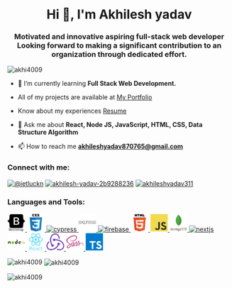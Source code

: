 <h1 align="center">Hi 👋, I'm Akhilesh yadav</h1>
<h3 align="center">Motivated and innovative aspiring full-stack web developer Looking forward to making a significant contribution to an organization through dedicated effort.</h3>

<p align="left"> <img src="https://komarev.com/ghpvc/?username=akhi4009&label=Profile%20views&color=0e75b6&style=flat" alt="akhi4009" /> </p>

- 🌱 I’m currently learning **Full Stack Web Development.**

- All of my projects are available at [My Portfolio](https://akhi4009.github.io/)

- Know about my experiences [Resume](https://drive.google.com/file/d/1_s5bmONoauVzalVApfN64_Bmg5UDjbQS/view?usp=share_link)

- 💬 Ask me about **React, Node JS, JavaScript, HTML, CSS, Data Structure Algorithm**

- 📫 How to reach me **akhileshyadav870765@gmail.com**

<h3 align="left">Connect with me:</h3>
<p align="left">

<a href="https://twitter.com/@ietluckn" target="blank"><img align="center" src="https://raw.githubusercontent.com/rahuldkjain/github-profile-readme-generator/master/src/images/icons/Social/twitter.svg" alt="@ietluckn" height="30" width="40" /></a>
<a href="https://linkedin.com/in/akhilesh-yadav-2b9288236" target="blank"><img align="center" src="https://raw.githubusercontent.com/rahuldkjain/github-profile-readme-generator/master/src/images/icons/Social/linked-in-alt.svg" alt="akhilesh-yadav-2b9288236" height="30" width="40" /></a>
<a href="https://www.hackerrank.com/akhileshyadav311" target="blank"><img align="center" src="https://raw.githubusercontent.com/rahuldkjain/github-profile-readme-generator/master/src/images/icons/Social/hackerrank.svg" alt="akhileshyadav311" height="30" width="40" /></a>
</p> 

<h3 align="left">Languages and Tools:</h3>

<p align="left">
<a href="https://getbootstrap.com" target="_blank" rel="noreferrer"> 
<img src="https://raw.githubusercontent.com/devicons/devicon/master/icons/bootstrap/bootstrap-plain-wordmark.svg" alt="bootstrap" width="40" height="40"/>
</a> 
<a href="https://www.w3schools.com/css/" target="_blank" rel="noreferrer"> 
<img src="https://raw.githubusercontent.com/devicons/devicon/master/icons/css3/css3-original-wordmark.svg" alt="css3" width="40" height="40"/>
</a>
<a href="https://www.cypress.io" target="_blank" rel="noreferrer"> 
<img src="https://raw.githubusercontent.com/simple-icons/simple-icons/6e46ec1fc23b60c8fd0d2f2ff46db82e16dbd75f/icons/cypress.svg" alt="cypress" width="40" height="40"/> </a> <a href="https://expressjs.com" target="_blank" rel="noreferrer"> <img src="https://raw.githubusercontent.com/devicons/devicon/master/icons/express/express-original-wordmark.svg" alt="express" width="40" height="40"/> </a> <a href="https://firebase.google.com/" target="_blank" rel="noreferrer"> <img src="https://www.vectorlogo.zone/logos/firebase/firebase-icon.svg" alt="firebase" width="40" height="40"/> </a> <a href="https://www.w3.org/html/" target="_blank" rel="noreferrer"> <img src="https://raw.githubusercontent.com/devicons/devicon/master/icons/html5/html5-original-wordmark.svg" alt="html5" width="40" height="40"/> </a> <a href="https://developer.mozilla.org/en-US/docs/Web/JavaScript" target="_blank" rel="noreferrer"> <img src="https://raw.githubusercontent.com/devicons/devicon/master/icons/javascript/javascript-original.svg" alt="javascript" width="40" height="40"/> </a> <a href="https://www.mongodb.com/" target="_blank" rel="noreferrer"> <img src="https://raw.githubusercontent.com/devicons/devicon/master/icons/mongodb/mongodb-original-wordmark.svg" alt="mongodb" width="40" height="40"/> </a> <a href="https://nextjs.org/" target="_blank" rel="noreferrer"> <img src="https://cdn.worldvectorlogo.com/logos/nextjs-2.svg" alt="nextjs" width="40" height="40"/> </a> <a href="https://nodejs.org" target="_blank" rel="noreferrer"> <img src="https://raw.githubusercontent.com/devicons/devicon/master/icons/nodejs/nodejs-original-wordmark.svg" alt="nodejs" width="40" height="40"/> </a> <a href="https://reactjs.org/" target="_blank" rel="noreferrer"> <img src="https://raw.githubusercontent.com/devicons/devicon/master/icons/react/react-original-wordmark.svg" alt="react" width="40" height="40"/> </a> <a href="https://redux.js.org" target="_blank" rel="noreferrer"> <img src="https://raw.githubusercontent.com/devicons/devicon/master/icons/redux/redux-original.svg" alt="redux" width="40" height="40"/> </a> <a href="https://sass-lang.com" target="_blank" rel="noreferrer"> <img src="https://raw.githubusercontent.com/devicons/devicon/master/icons/sass/sass-original.svg" alt="sass" width="40" height="40"/> </a> <a href="https://www.typescriptlang.org/" target="_blank" rel="noreferrer"> <img src="https://raw.githubusercontent.com/devicons/devicon/master/icons/typescript/typescript-original.svg" alt="typescript" width="40" height="40"/> </a> </p>

<p><img align="left" src="https://github-readme-stats.vercel.app/api/top-langs?username=akhi4009&show_icons=true&locale=en&layout=compact" alt="akhi4009" /></p>

<p>&nbsp;<img align="center" src="https://github-readme-stats.vercel.app/api?username=akhi4009&show_icons=true&locale=en" alt="akhi4009" /></p>

<p><img align="center" src="https://github-readme-streak-stats.herokuapp.com/?user=akhi4009&" alt="akhi4009" /></p>
